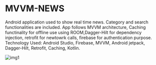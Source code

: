 # MVVM-NEWS
Android application used to show real time news. Category and search functionalities are included.
App follows MVVM architecture, Caching functinality for offline use using ROOM,Dagger-Hilt for dependency injection, retrofit for newtowrk calls, firebase for authentication purpose.
Technology Used: Android Studio, Firebase, MVVM, Android jetpack, Dagger-Hilt, Retrofit, Caching, Kotlin.




![img1](https://github.com/Aseempaul007/MVVM-NEWS/assets/60665514/e8762e13-a81a-4ea7-afd2-8378c7b4e3ca)

